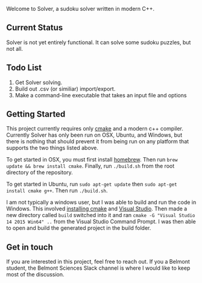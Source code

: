 Welcome to Solver, a sudoku solver written in modern C++.

## Current Status
Solver is not yet entirely functional. It can solve some sudoku puzzles, but not
all.

## Todo List
1. Get Solver solving.
2. Build out .csv (or similiar) import/export.
3. Make a command-line executable that takes an input file and options

## Getting Started
This project currently requires only [cmake](https://cmake.org/) and a modern
c++ compiler. Currently Solver has only been run on OSX, Ubuntu, and Windows, but there is
nothing that should prevent it from being run on any platform that supports the
two things listed above.

To get started in OSX, you must first install
[homebrew](https://github.com/Homebrew/homebrew/blob/master/share/doc/homebrew/Installation.md).
Then run `brew update && brew install cmake`. Finally, run `./build.sh` from the
root directory of the repository.

To get started in Ubuntu, run `sudo apt-get update` then `sudo apt-get install
cmake g++`. Then run `./build.sh`.

I am not typically a windows user, but I was able to build and run the code in
Windows. This involved [installing cmake](https://cmake.org/install/) and
[Visual
Studio](https://www.visualstudio.com/products/visual-studio-community-vs). Then
made a new directory called `build` switched into it and ran `cmake -G "Visual
Studio 14 2015 Win64" ..` from the Visual Studio Command Prompt. I was then able
to open and build the generated project in the build folder.

## Get in touch
If you are interested in this project, feel free to reach out. If you a Belmont
student, the Belmont Sciences Slack channel is where I would like to keep most of
the discussion.

